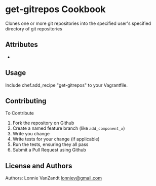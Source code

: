 get-gitrepos Cookbook
=============
Clones one or more git repositories into the specified user's specified directory of git repositories

Attributes
----------
*

Usage
-----

Include chef.add_recipe "get-gitrepos" to your Vagrantfile.

Contributing
------------
To Contribute

1. Fork the repository on Github
2. Create a named feature branch (like `add_component_x`)
3. Write you change
4. Write tests for your change (if applicable)
5. Run the tests, ensuring they all pass
6. Submit a Pull Request using Github

License and Authors
-------------------
Authors: Lonnie VanZandt <lonniev@gmail.com>

